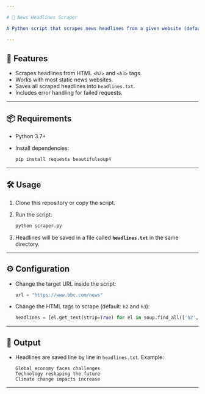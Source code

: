 ```yaml
---

# 📰 News Headlines Scraper

A Python script that scrapes news headlines from a given website (default: **BBC News**) and saves them into a text file.

---
```


## 🚀 Features

* Scrapes headlines from HTML `<h2>` and `<h3>` tags.
* Works with most static news websites.
* Saves all scraped headlines into `headlines.txt`.
* Includes error handling for failed requests.

---

## 📦 Requirements

* Python 3.7+
* Install dependencies:

  ```bash
  pip install requests beautifulsoup4
  ```

---

## 🛠️ Usage

1. Clone this repository or copy the script.
2. Run the script:

   ```bash
   python scraper.py
   ```
3. Headlines will be saved in a file called **`headlines.txt`** in the same directory.

---

## ⚙️ Configuration

* Change the target URL inside the script:

  ```python
  url = "https://www.bbc.com/news"
  ```
* Change the HTML tags to scrape (default: `h2` and `h3`):

  ```python
  headlines = [el.get_text(strip=True) for el in soup.find_all(['h2', 'h3'])]
  ```

---

## 📂 Output

* Headlines are saved line by line in `headlines.txt`. Example:

  ```
  Global economy faces challenges
  Technology reshaping the future
  Climate change impacts increase
  ```

---
